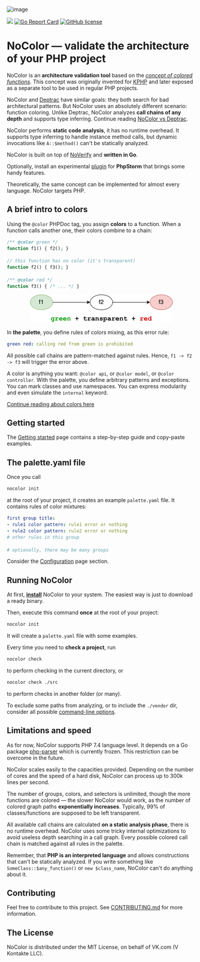 <img width="350" alt="image" src="https://user-images.githubusercontent.com/51853996/122410502-a543ff00-cf8c-11eb-9b23-6b0c6e900f1e.png">

[![](https://github.com/vkcom/nocolor/workflows/Go/badge.svg)](https://github.com/vkcom/nocolor/workflows/Go/badge.svg) [![Go Report Card](https://goreportcard.com/badge/github.com/VKCOM/nocolor)](https://goreportcard.com/report/github.com/vkcom/nocolor) [![GitHub license](https://img.shields.io/badge/license-MIT-blue.svg)](/LICENSE)


# NoColor — validate the architecture of your PHP project

NoColor is an **architecture validation tool** based on the [*concept of colored functions*](/docs/introducing_colors.md). This concept was originally invented for [KPHP](https://github.com/VKCOM/kphp) and later exposed as a separate tool to be used in regular PHP projects.

NoColor and [Deptrac](https://github.com/qossmic/deptrac) have similar goals: they both search for bad architectural patterns. But NoColor uses an absolutely different scenario: function coloring. Unlike Deptrac, NoColor analyzes **call chains of any depth** and supports type inferring. Continue reading [NoColor vs Deptrac](/docs/comparison_with_deptrac.md).

NoColor performs **static code analysis**, it has no runtime overhead. It supports type inferring to handle instance method calls, but dynamic invocations like `A::$method()` can't be statically analyzed.

NoColor is built on top of [NoVerify](https://github.com/VKCOM/noverify) and **written in Go**.

Optionally, install an experimental [plugin](https://github.com/i582/nocolor-phpstorm) for **PhpStorm** that brings some handy features.

Theoretically, the same concept can be implemented for almost every language. NoColor targets PHP.


## A brief intro to colors

Using the `@color` PHPDoc tag, you assign **colors** to a function. When a function calls another one, their colors combine to a chain:
```php
/** @color green */
function f1() { f2(); }

// this function has no color (it's transparent)
function f2() { f3(); }

/** @color red */
function f3() { /* ... */ }
```

<p align="center">
    <img src="/docs/img/f1-f2-f3-g-t-r.png" alt="f1 f2 f3 colored" height="75">
</p>

In **the palette**, you define rules of colors mixing, as this error rule:
```yaml
green red: calling red from green is prohibited
```

All possible call chains are pattern-matched against rules. Hence, `f1 -> f2 -> f3` will trigger the error above.

A color is anything you want: `@color api`, or `@color model`, or `@color controller`. With the palette, you define arbitrary patterns and exceptions. You can mark classes and use namespaces. You can express modularity and even simulate the `internal` keyword.

[Continue reading about colors here](/docs/introducing_colors.md)


## Getting started

The [Getting started](/docs/getting_started.md) page contains a step-by-step guide and copy-paste examples.


## The palette.yaml file

Once you call
```bash
nocolor init
```
at the root of your project, it creates an example `palette.yaml` file. It contains rules of color mixtures: 

```yaml
first group title:
- rule1 color pattern: rule1 error or nothing
- rule2 color pattern: rule2 error or nothing
# other rules in this group

# optionally, there may be many groups
```

Consider the [Configuration](/docs/configuration.md#format-of-the-paletteyaml-file) page section.


## Running NoColor

At first, [**install**](/docs/install.md) NoColor to your system. The easiest way is just to download a ready binary.

Then, execute this command **once** at the root of your project:
```bash
nocolor init
```
It will create a `palette.yaml` file with some examples.

Every time you need to **check a project**, run
```bash
nocolor check
```
to perform checking in the current directory, or
```bash
nocolor check ./src
```
to perform checks in another folder (or many).

To exclude some paths from analyzing, or to include the `./vendor` dir, consider all possible [command-line options](/docs/configuration.md).


## Limitations and speed

As for now, NoColor supports PHP 7.4 language level. It depends on a Go package [php-parser](https://github.com/z7zmey/php-parser) which is currently frozen. This restriction can be overcome in the future.

NoColor scales easily to the capacities provided. Depending on the number of cores and the speed of a hard disk, NoColor can process up to 300k lines per second.

The number of groups, colors, and selectors is unlimited, though the more functions are colored — the slower NoColor would work, as the number of colored graph paths **exponentially increases**. Typically, 99% of classes/functions are supposed to be left transparent.   

All available call chains are calculated **on a static analysis phase**, there is no runtime overhead. NoColor uses some tricky internal optimizations to avoid useless depth searching in a call graph. Every possible colored call chain is matched against all rules in the palette.

Remember, that **PHP is an interpreted language** and allows constructions that can't be statically analyzed. If you write something like `SomeClass::$any_function()` or `new $class_name`, NoColor can't do anything about it.


## Contributing

Feel free to contribute to this project. See [CONTRIBUTING.md](/CONTRIBUTING.md) for more information.


## The License

NoColor is distributed under the MIT License, on behalf of VK.com (V Kontakte LLC).
